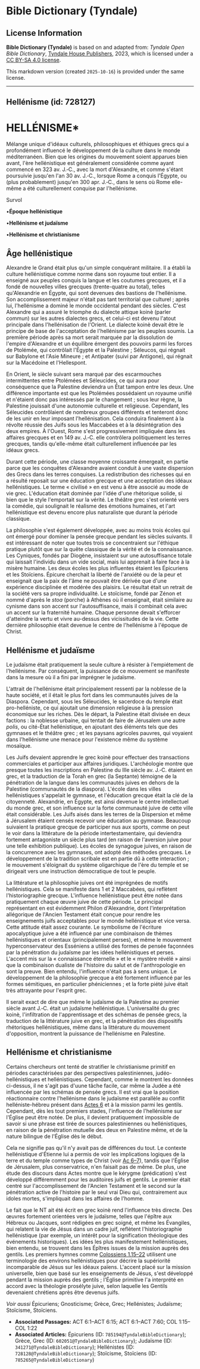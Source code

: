 # Bible Dictionary (Tyndale)

## License Information

**Bible Dictionary (Tyndale)** is based on and adapted from: _Tyndale Open Bible Dictionary_, [Tyndale House Publishers](https://tyndaleopenresources.com/), 2023, which is licensed under a [CC BY-SA 4.0 license](https://creativecommons.org/licenses/by-sa/4.0/legalcode.en).

This markdown version (created `2025-10-16`) is provided under the same license.



--------------------------------

## Hellénisme (id: 728127)

HELLÉNISME\*
============

Mélange unique d'idéaux culturels, philosophiques et éthiques grecs qui a profondément influencé le développement de la culture dans le monde méditerranéen. Bien que les origines du mouvement soient apparues bien avant, l'ère hellénistique est généralement considérée comme ayant commencé en 323 av. J.‑C., avec la mort d'Alexandre, et comme s'étant poursuivie jusqu'en l'an 30 av. J.‑C., lorsque Rome a conquis l'Égypte, ou (plus probablement) jusqu'en 300 apr. J.‑C., dans le sens où Rome elle\-même a été culturellement conquise par l'hellénisme.

Survol

•**Époque hellénistique**

•**Hellénisme et judaïsme**

•**Hellénisme et christianisme**

Âge hellénistique
-----------------

Alexandre le Grand était plus qu'un simple conquérant militaire. Il a établi la culture hellénistique comme norme dans son royaume tout entier. Il a enseigné aux peuples conquis la langue et les coutumes grecques, et il a fondé de nouvelles villes grecques (trente\-quatre au total), telles qu'Alexandrie en Égypte, qui sont devenues des bastions de l'hellénisme. Son accomplissement majeur n'était pas tant territorial que culturel ; après lui, l'hellénisme a dominé le monde occidental pendant des siècles. C'est Alexandre qui a assuré le triomphe du dialecte attique koinè (parler commun) sur les autres dialectes grecs, et celui\-ci est devenu l'atout principale dans l'hellénisation de l'Orient. Le dialecte koinè devait être le principe de base de l'acceptation de l'hellénisme par les peuples soumis. La première période après sa mort serait marquée par la dissolution de l'empire d'Alexandre et un équilibre émergent des pouvoirs parmi les forces de Ptolémée, qui contrôlait l'Égypte et la Palestine ; Séleucos, qui régnait sur Babylone et l'Asie Mineure ; et Antipater (suivi par Antigone), qui régnait sur la Macédoine et l'Hellespont.

En Orient, le siècle suivant sera marqué par des escarmouches intermittentes entre Ptolémées et Séleucides, ce qui aura pour conséquence que la Palestine deviendra un État tampon entre les deux. Une différence importante est que les Ptolémées possédaient un royaume unifié et n'étaient donc pas intéressés par le changement ; sous leur règne, la Palestine jouissait d'une autonomie culturelle et religieuse. Cependant, les Séleucides contrôlaient de nombreux groupes différents et tenteront donc de les unir en leur imposant l'hellénisation. Cela conduira finalement à la révolte réussie des Juifs sous les Maccabées et à la désintégration des deux empires. À l'Ouest, Rome s'est progressivement impliquée dans les affaires grecques et en 149 av. J.‑C. elle contrôlera politiquement les terres grecques, tandis qu'elle\-même était culturellement influencée par les idéaux grecs.

Durant cette période, une classe moyenne croissante émergeait, en partie parce que les conquêtes d'Alexandre avaient conduit à une vaste dispersion des Grecs dans les terres conquises. La redistribution des richesses qui en a résulté reposait sur une éducation grecque et une acceptation des idéaux hellénistiques. Le terme « civilisé » en est venu à être associé au mode de vie grec. L'éducation était dominée par l'idée d'une rhétorique solide, si bien que le style l'emportait sur la vérité. Le théâtre grec s'est orienté vers la comédie, qui soulignait le réalisme des émotions humaines, et l'art hellénistique est devenu encore plus naturaliste que durant la période classique.

La philosophie s'est également développée, avec au moins trois écoles qui ont émergé pour dominer la pensée grecque pendant les siècles suivants. Il est intéressant de noter que toutes trois se concentraient sur l'éthique pratique plutôt que sur la quête classique de la vérité et de la connaissance. Les Cyniques, fondés par Diogène, insistaient sur une autosuffisance totale qui laissait l'individu dans un vide social, mais lui apprenait à faire face à la misère humaine. Les deux écoles les plus influentes étaient les Épicuriens et les Stoïciens. Épicure cherchait la liberté de l'anxiété ou de la peur et enseignait que la paix de l'âme ne pouvait être dérivée que d'une expérience disciplinée et modérée des plaisirs. Le résultat était un retrait de la société vers sa propre individualité. Le stoïcisme, fondé par Zénon et nommé d'après le *stoa* (porche) à Athènes où il enseignait, était similaire au cynisme dans son accent sur l'autosuffisance, mais il combinait cela avec un accent sur la fraternité humaine. Chaque personne devait s'efforcer d'atteindre la vertu et vivre au\-dessus des vicissitudes de la vie. Cette dernière philosophie était devenue le centre de l'hellénisme à l'époque de Christ.

Hellénisme et judaïsme
----------------------

Le judaïsme était pratiquement la seule culture à résister à l'empiétement de l'hellénisme. Par conséquent, la puissance de ce mouvement se manifeste dans la mesure où il a fini par imprégner le judaïsme.

L'attrait de l'hellénisme était principalement ressenti par la noblesse de la haute société, et il était le plus fort dans les communautés juives de la Diaspora. Cependant, sous les Séleucides, le sacerdoce du temple était pro\-helléniste, ce qui ajoutait une dimension religieuse à la pression économique sur les riches. Dès le départ, la Palestine était divisée en deux factions : la noblesse urbaine, qui tentait de faire de Jérusalem une autre *polis*, ou cité\-État hellénistique, en ajoutant des éléments tels que des gymnases et le théâtre grec ; et les paysans agricoles pauvres, qui voyaient dans l'hellénisme une menace pour l'existence même du système mosaïque.

Les Juifs devaient apprendre le grec koinè pour effectuer des transactions commerciales et participer aux affaires juridiques. L'archéologie montre que presque toutes les inscriptions en Palestine du IIIe siècle av. J.‑C. étaient en grec, et la traduction de la Torah en grec (la Septante) témoigne de la pénétration de la langue dans les communautés juives en dehors de la Palestine (communautés de la diaspora). L'école dans les villes hellénistiques s'appelait le gymnase, et l'éducation grecque était la clé de la citoyenneté. Alexandrie, en Égypte, est ainsi devenue le centre intellectuel du monde grec, et son influence sur la forte communauté juive de cette ville était considérable. Les Juifs aisés dans les terres de la Dispersion et même à Jérusalem étaient censés recevoir une éducation au gymnase. Beaucoup suivaient la pratique grecque de participer nus aux sports, comme on peut le voir dans la littérature de la période intertestamentaire, qui deviendra fortement antagoniste un siècle plus tard (en raison de l'aversion juive pour une telle exhibition publique). Les écoles de synagogue juives, en raison de la concurrence avec les gymnases, ont adopté des méthodes grecques. Le développement de la tradition scribale est en partie dû à cette interaction ; le mouvement s'éloignait du système oligarchique de l'ère du temple et se dirigeait vers une instruction démocratique de tout le peuple.

La littérature et la philosophie juives ont été imprégnées de motifs hellénistiques. Cela se manifeste dans 1 et 2 Maccabées, qui reflètent l'historiographie grecque. L'influence hellénistique peut être notée dans pratiquement chaque œuvre juive de cette période. Le principal représentant en est évidemment Philon d'Alexandrie, dont l'interprétation allégorique de l'Ancien Testament était conçue pour rendre les enseignements juifs acceptables pour le monde hellénistique et vice versa. Cette attitude était assez courante. Le symbolisme de l'écriture apocalyptique juive a été influencé par une combinaison de thèmes hellénistiques et orientaux (principalement perses), et même le mouvement hyperconservateur des Esséniens a utilisé des formes de pensée façonnées par la pénétration du judaïsme par les idées hellénistiques et perses. L'accent mis sur la « connaissance éternelle » et le « mystère révélé » ainsi que la combinaison dualiste de l'histoire du salut et de l'anthropologie en sont la preuve. Bien entendu, l'influence n'était pas à sens unique. Le développement de la philosophie grecque a été fortement influencé par les formes sémitiques, en particulier phéniciennes ; et la forte piété juive était très attrayante pour l'esprit grec.

Il serait exact de dire que même le judaïsme de la Palestine au premier siècle avant J.‑C. était un judaïsme hellénistique. L'universalité du grec koinè, l'infiltration de l'apprentissage et des schémas de pensée grecs, la traduction de la littérature juive en grec, et la pénétration des dispositifs rhétoriques hellénistiques, même dans la littérature du mouvement d'opposition, montrent la puissance de l'hellénisme en Palestine.

Hellénisme et christianisme
---------------------------

Certains chercheurs ont tenté de stratifier le christianisme primitif en périodes caractérisées par des perspectives palestiniennes, judéo\-hellénistiques et hellénistiques. Cependant, comme le montrent les données ci\-dessus, il ne s'agit pas d'uune tâche facile, car même la Judée a été influencée par les schémas de pensée grecs. Il est vrai que la position réactionnaire contre l'hellénisme dans le judaïsme est parallèle au conflit helléniste\-hébreu présent dans [Actes 6](https://ref.ly/Acts6:1-Acts6:15) et à la mission parmi les gentils. Cependant, dès les tout premiers stades, l'influence de l'hellénisme sur l'Église peut être notée. De plus, il devient pratiquement impossible de savoir si une phrase est tirée de sources palestiniennes ou hellénistiques, en raison de la pénétration mutuelle des deux en Palestine même, et de la nature bilingue de l'Église dès le début.

Cela ne signifie pas qu'il n'y avait pas de différences du tout. Le contexte hellénistique d'Étienne lui a permis de voir les implications logiques de la terre et du temple comme types de Christ (voir [Ac 6–7](https://ref.ly/Acts6:1-Acts7:60)), tandis que l'Église de Jérusalem, plus conservatrice, n'en faisait pas de même. De plus, une étude des discours dans Actes montre que le kérygme (prédication) s'est développé différemment pour les auditoires juifs et gentils. Le premier était centré sur l'accomplissement de l'Ancien Testament et le second sur la pénétration active de l'histoire par le seul vrai Dieu qui, contrairement aux idoles mortes, s'impliquait dans les affaires de l'homme.

Le fait que le NT ait été écrit en grec koinè rend l'influence très directe. Des œuvres fortement orientées vers le judaïsme, telles que l'épître aux Hébreux ou Jacques, sont rédigées en grec soigné, et même les Évangiles, qui relatent la vie de Jésus dans un cadre juif, reflètent l'historiographie hellénistique (par exemple, un intérêt pour la signification théologique des événements historiques). Les idées les plus manifestement hellénistiques, bien entendu, se trouvent dans les Épîtres issues de la mission auprès des gentils. Les premiers hymnes comme [Colossiens 1\.15–22](https://ref.ly/Col1:15-Col1:22) utilisent une terminologie des environs hellénistiques pour décrire la supériorité incomparable de Jésus sur les idéaux païens. L'accent placé sur la mission universelle, bien que basé sur les enseignements de Jésus, s'est développé pendant la mission auprès des gentils ; l'Église primitive l'a interprété en accord avec la théologie prosélyte juive, selon laquelle les Gentils devenaient chrétiens après être devenus juifs.

*Voir aussi* Épicuriens; Gnosticisme; Grèce, Grec; Hellénistes; Judaïsme; Stoïcisme, Stoïciens.

* **Associated Passages:** ACT 6:1–ACT 6:15; ACT 6:1–ACT 7:60; COL 1:15–COL 1:22
* **Associated Articles:** Épicuriens (ID: `785194@TyndaleBibleDictionary`); Grèce, Grec (ID: `602051@TyndaleBibleDictionary`); Judaïsme (ID: `341271@TyndaleBibleDictionary`); Hellénistes (ID: `728128@TyndaleBibleDictionary`); Stoïcisme, Stoïciens (ID: `785265@TyndaleBibleDictionary`)


